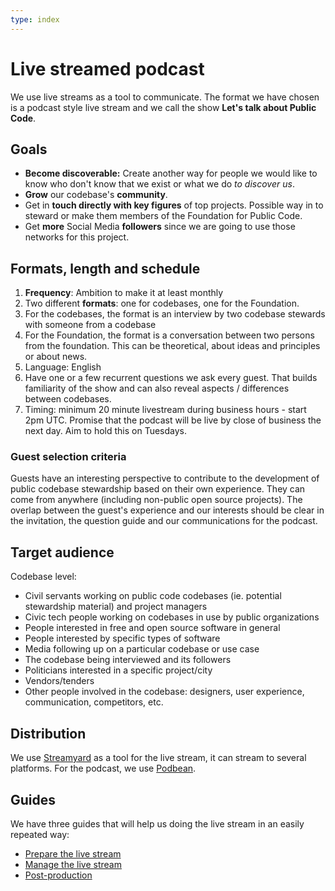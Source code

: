 ```yaml
---
type: index
---
```


# Live streamed podcast

We use live streams as a tool to communicate. The format we have chosen is a podcast style live stream and we call the show **Let's talk about Public Code**.

## Goals

- **Become discoverable:** Create another way for people we would like to know who don't know that we exist or what we do *to discover us*.
- **Grow** our codebase's **community**.
- Get in **touch directly with key figures** of top projects. Possible way in to steward or make them members of the Foundation for Public Code.
- Get **more** Social Media **followers** since we are going to use those networks for this project.

## Formats, length and schedule

1. **Frequency**: Ambition to make it at least monthly
2. Two different **formats**: one for codebases, one for the Foundation.
3. For the codebases, the format is an interview by two codebase stewards with someone from a codebase
4. For the Foundation, the format is a conversation between two persons from the foundation. This can be theoretical, about ideas and principles or about news.
5. Language: English
6. Have one or a few recurrent questions we ask every guest. That builds familiarity of the show and can also reveal aspects / differences between codebases.
7. Timing: minimum 20 minute livestream during business hours - start 2pm UTC. Promise that the podcast will be live by close of business the next day. Aim to hold this on Tuesdays.

### Guest selection criteria

Guests have an interesting perspective to contribute to the development of public codebase stewardship based on their own experience. They can come from anywhere (including non-public open source projects).
The overlap between the guest's experience and our interests should be clear in the invitation, the question guide and our communications for the podcast.

## Target audience

Codebase level:

- Civil servants working on public code codebases (ie. potential stewardship material) and project managers
- Civic tech people working on codebases in use by public organizations
- People interested in free and open source software in general
- People interested by specific types of software
- Media following up on a particular codebase or use case
- The codebase being interviewed and its followers
- Politicians interested in a specific project/city
- Vendors/tenders
- Other people involved in the codebase: designers, user experience, communication, competitors, etc.

## Distribution

We use [Streamyard](../tool-management/streamyard.md) as a tool for the live stream, it can stream to several platforms. For the podcast, we use [Podbean](../tool-management/podbean.md).

## Guides

We have three guides that will help us doing the live stream in an easily repeated way:

- [Prepare the live stream](prepare-live-stream.md)
- [Manage the live stream](manage-live-stream.md)
- [Post-production](post-production.md)
